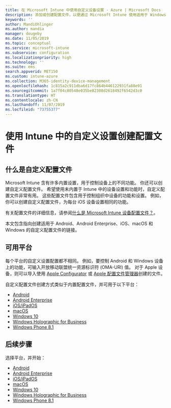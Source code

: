 ```yaml
---
title: 在 Microsoft Intune 中使用自定义设备设置 - Azure | Microsoft Docs
description: 添加或创建配置文件，以便通过 Microsoft Intune 使用适用于 Windows Phone、Windows 8.1、Windows 10 及更高版本、Android、Android Enterprise、macOS 和 iOS 设备的自定义设置
keywords: ''
author: MandiOhlinger
ms.author: mandia
manager: dougeby
ms.date: 11/05/2019
ms.topic: conceptual
ms.service: microsoft-intune
ms.subservice: configuration
ms.localizationpriority: high
ms.technology: ''
ms.suite: ems
search.appverid: MET150
ms.custom: intune-azure
ms.collection: M365-identity-device-management
ms.openlocfilehash: 1c815a2c911dba6d17fc864b446122931fa88e91
ms.sourcegitcommit: 1a7f04c80548e035be82308d2618492f6542d3c0
ms.translationtype: HT
ms.contentlocale: zh-CN
ms.lasthandoff: 11/07/2019
ms.locfileid: "73755377"
---
```

# <a name="create-a-profile-with-custom-settings-in-intune"></a>使用 Intune 中的自定义设置创建配置文件

## <a name="what-are-custom-profiles"></a>什么是自定义配置文件

Microsoft Intune 含有许多内置设置，用于控制设备上的不同功能。 你还可以创建自定义配置文件。 希望使用未内置于 Intune 中的设备设置和功能时，自定义配置文件非常有用。 这些配置文件包含用于控制组织中设备的功能和设置。 例如，你可以创建自定义配置文件，为每台 iOS 设备设置相同的功能。

有关配置文件的详细信息，请参阅[什么是 Microsoft Intune 设备配置文件？](device-profiles.md)。 

本文包含指向创建适用于 Android、Android Enterprise、iOS、macOS 和 Windows 的自定义配置文件的链接。

## <a name="available-platforms"></a>可用平台

每个平台的自定义设置配置都不相同。 例如，要控制 Android 和 Windows 设备上的功能，可输入开放移动联盟统一资源标识符 (OMA-URI) 值。 对于 Apple 设备，则可以导入使用 [Apple Configurator](https://itunes.apple.com/us/app/apple-configurator-2/id1037126344?mt=12) 或 [Apple 配置文件管理器](https://support.apple.com/profile-manager)创建的文件。

自定义配置文件创建方式类似于内置配置文件，并可用于以下平台：

- [Android
](../custom-settings-android.md)
- [Android Enterprise](../custom-settings-android-for-work.md)
- [iOS/iPadOS](custom-settings-ios.md)
- [macOS](custom-settings-macos.md)
- [Windows 10](custom-settings-windows-10.md)
- [Windows Holographic for Business](custom-settings-windows-holographic.md)
- [Windows Phone 8.1](custom-settings-windows-phone-8-1.md)

## <a name="next-steps"></a>后续步骤

选择平台，并开始：

- [Android
](../custom-settings-android.md)
- [Android Enterprise](../custom-settings-android-for-work.md)
- [iOS/iPadOS](custom-settings-ios.md)
- [macOS](custom-settings-macos.md)
- [Windows 10](custom-settings-windows-10.md)
- [Windows Holographic for Business](custom-settings-windows-holographic.md)
- [Windows Phone 8.1](custom-settings-windows-phone-8-1.md)
